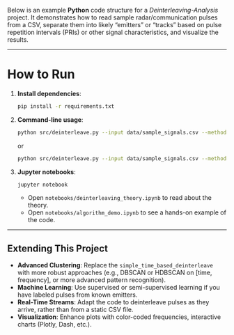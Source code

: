 Below is an example **Python** code structure for a *Deinterleaving-Analysis* project. It demonstrates how to read sample radar/communication pulses from a CSV, separate them into likely “emitters” or “tracks” based on pulse repetition intervals (PRIs) or other signal characteristics, and visualize the results. 

---

# How to Run

1. **Install dependencies**:
   ```bash
   pip install -r requirements.txt
   ```
2. **Command-line usage**:
   ```bash
   python src/deinterleave.py --input data/sample_signals.csv --method naive --threshold 0.02
   ```
   or
   ```bash
   python src/deinterleave.py --input data/sample_signals.csv --method advanced
   ```
3. **Jupyter notebooks**:
   ```bash
   jupyter notebook
   ```
   - Open `notebooks/deinterleaving_theory.ipynb` to read about the theory.
   - Open `notebooks/algorithm_demo.ipynb` to see a hands-on example of the code.

---

## Extending This Project

- **Advanced Clustering**: Replace the `simple_time_based_deinterleave` with more robust approaches (e.g., DBSCAN or HDBSCAN on [time, frequency], or more advanced pattern recognition).  
- **Machine Learning**: Use supervised or semi-supervised learning if you have labeled pulses from known emitters.  
- **Real-Time Streams**: Adapt the code to deinterleave pulses as they arrive, rather than from a static CSV file.  
- **Visualization**: Enhance plots with color-coded frequencies, interactive charts (Plotly, Dash, etc.).  